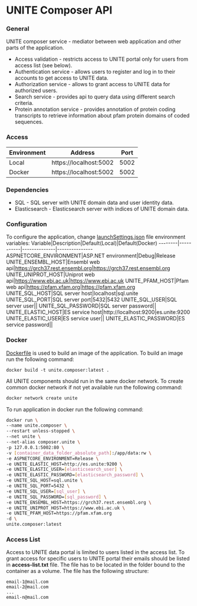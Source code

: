# UNITE Composer API

### General
UNITE composer service - mediator between web application and other parts of the application.
- Access validation - restricts access to UNITE portal only for users from access list (see below).
- Authentication service - allows users to register and log in to their accounts to get access to UNITE data.
- Authorization service - allows to grant access to UNITE data for authorized users.
- Search service - provides api to query data using different search criteria.
- Protein annotation service - provides annotation of protein coding transcripts to retrieve information about pfam protein domains of coded sequences.

### Access
Environment|Address|Port
-----------|-------|----
Local|https://localhost:5002|5002
Docker|https://localhost:5002|5002

### Dependencies
- SQL - SQL server with UNITE domain data and user identity data.
- Elasticsearch - Elasticsearch server with indices of UNITE domain data.

### Configuration
To configure the application, change [launchSettings.json](https://github.com/dkfz-unite/unite-composer/blob/main/Unite.Composer.Web/Properties/launchSettings.json) file environment variables:
Variable|Description|Default(Local)|Default(Docker)
--------|-----------|--------------|---------------
ASPNETCORE_ENVIRONMENT|ASP.NET environment|Debug|Release
UNITE_ENSEMBL_HOST|Ensembl web api|https://grch37.rest.ensembl.org|https://grch37.rest.ensembl.org
UNITE_UNIPROT_HOST|Uniprot web api|https://www.ebi.ac.uk|https://www.ebi.ac.uk
UNITE_PFAM_HOST|Pfam web api|https://pfam.xfam.org|https://pfam.xfam.org
UNITE_SQL_HOST|SQL server host|localhost|sql.unite
UNITE_SQL_PORT|SQL server port|5432|5432
UNITE_SQL_USER|SQL server user||
UNITE_SQL_PASSWORD|SQL server password||
UNITE_ELASTIC_HOST|ES service host|http://localhost:9200|es.unite:9200
UNITE_ELASTIC_USER|ES service user||
UNITE_ELASTIC_PASSWORD|ES service password||

### Docker
[Dockerfile](https://github.com/dkfz-unite/unite-composer/blob/main/Dockerfile) is used to build an image of the application.
To build an image run the following command:
```
docker build -t unite.composer:latest .
```

All UNITE components should run in the same docker network.
To create common docker network if not yet available run the following command:
```bash
docker network create unite
```

To run application in docker run the following command:
```bash
docker run \
--name unite.composer \
--restart unless-stopped \
--net unite \
--net-alias composer.unite \
-p 127.0.0.1:5002:80 \
-v [container_data_folder_absolute_path]:/app/data:rw \
-e ASPNETCORE_ENVIRONMENT=Release \
-e UNITE_ELASTIC_HOST=http://es.unite:9200 \
-e UNITE_ELASTIC_USER=[elasticsearch_user] \
-e UNITE_ELASTIC_PASSWORD=[elasticsearch_password] \
-e UNITE_SQL_HOST=sql.unite \
-e UNITE_SQL_PORT=5432 \
-e UNITE_SQL_USER=[sql_user] \
-e UNITE_SQL_PASSWORD=[sql_password] \
-e UNITE_ENSEMBL_HOST=https://grch37.rest.ensembl.org \
-e UNITE_UNIPROT_HOST=https://www.ebi.ac.uk \
-e UNITE_PFAM_HOST=https://pfam.xfam.org
-d \
unite.composer:latest
```

### Access List
Access to UNITE data portal is limited to users listed in the access list.
To grant access for specific users to UNITE portal their emails should be listed in **access-list.txt** file.
The file has to be located in the folder bound to the container as a volume.
The file has the following structure:
```
email-1@mail.com
email-2@mail.com
...
email-n@mail.com
```
